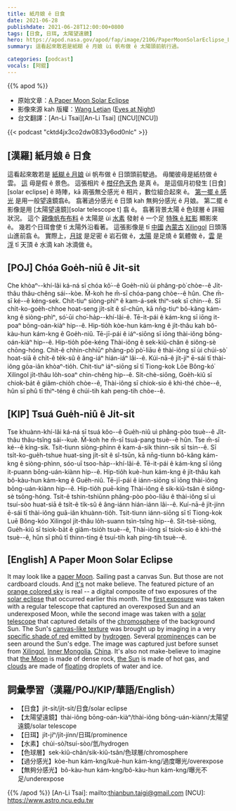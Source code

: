 ```yaml
---
title: 紙月娘 ê 日食
date: 2021-06-28
publishdate: 2021-06-28T12:00:00+0800
tags: [日食, 日珥, 太陽望遠鏡]
hero: https://apod.nasa.gov/apod/fap/image/2106/PaperMoonSolarEclipse_Letian_960.jpg
summary: 這看起來敢若是紙糊 ê 月娘 ùi 帆布做 ê 太陽頭前航行過。

categories: [podcast]
vocals: [阿錕]
---
```


{{% apod %}}

- 原始文章：[A Paper Moon Solar Eclipse](https://apod.nasa.gov/apod/ap210628.html)
- 影像來源 kah 版權：[Wang Letian](http://www.luckwlt.com/About%20Me.html) ([Eyes at Night](http://www.luckwlt.com/))
- 台文翻譯：[An-Li Tsai][An-Li Tsai] ([NCU][NCU])

{{< podcast "cktd4jx3co2dw0833y6od0nlc" >}}

## [漢羅] 紙月娘 ê 日食
這看起來敢若是 [紙糊 ê 月娘][paper Moon] ùi 帆布做 ê 日頭頭前駛過。
毋閣彼毋是紙枋做 ê 雲。
[這][it's] 毋是假 ê 景色。
這張相片 ê [柑仔色天色][orange colored sky] 是真 ê。
是這個月初發生 [日食][solar eclipse] ê 時陣，kā 兩張無仝感光 ê 相片，數位組合起來 ê。
[第一擺 ê 感光][first exposure] 是用一般望遠鏡翕ê。
翕著過分感光 ê 日頭 kah 無夠分感光 ê 月娘。
第二擺 ê 影像是用 [太陽望遠鏡][solar telescope t] 翕 ê。
翕著背景太陽 ê 色球層 ê 詳細狀況。
這个 [親像帆布布料][canvas-like texture] ê 太陽是 ùi [水素][hydrogen] 發射 ê 一个足 [特殊 ê 紅影][specific shade of red] 顯影來 ê。
幾若个日珥會使 tī 太陽外沿看著。
這張影像是 tī [中國][China] [內蒙古][Inner Mongolia] [Xilingol][Xilingol] 日頭落山進前翕 ê。
實際上，[月球][the Moon] 是足密 ê 岩石做 ê，[太陽][the Sun] 是足燒 ê 氣體做 ê，[雲][clouds] 是 [浮][floating] tī 天頂 ê 水滴 kah 冰滴做 ê。

## [POJ] Chóa Goe̍h-niû ê Ji̍t-si̍t
Che khòaⁿ--khí-lâi ká-ná sī chóa kô͘--ê Goe̍h-niû ùi phâng-pò͘ chòe--ê Ji̍t-thâu thâu-chêng sái--kòe.
M̄-koh he m̄-sī chóa-pang chòe--ê hûn.
Che m̄-sī ké--ê kéng-sek.
Chit-tiuⁿ siòng-phìⁿ ê kam-á-sek thiⁿ-sek sī chin--ê.
Sī chi̍t-ko-goe̍h-chhoe hoat-seng ji̍t-si̍t ê sî-chūn, kā nn̄g-tiuⁿ bô-kâng kám-kng ê siòng-phìⁿ, só͘-ūi cho͘-ha̍p--khí-lâi-ê.
Tē-it-pái ê kám-kng sī iōng it-poaⁿ bōng-oán-kiàⁿ hip--ê.
Hip-tio̍h kòe-hun kám-kng ê ji̍t-thâu kah bô-kàu-hun kám-kng ê Goe̍h-niû.
Tē-jī-pái ê iáⁿ-siōng sī iōng thài-iông bōng-oán-kiàⁿ hip--ê.
Hip-tio̍h pōe-kéng Thài-iông ê sek-kiû-chân ê siông-sè chōng-hóng.
Chit-ê chhin-chhiūⁿ phâng-pò͘ pò͘-liāu ê thài-iông sī ùi chúi-sò͘ hoat-siā ê chi̍t-ê te̍k-sû ê âng-iáⁿ hián-iáⁿ lâi--ê.
Kúi-nā-ê ji̍t-jíⁿ ē-sái tī thài-iông gōa-iân khòaⁿ-tio̍h.
Chit-tiuⁿ iáⁿ-siōng sī tī Tiong-kok Lōe Bông-kó͘ Xilingol ji̍t-thâu lo̍h-soaⁿ chìn-chêng hip--ê.
Si̍t-chè-siōng, Goe̍h-kiû sī chiok-ba̍t ê giâm-chio̍h chòe--ê, Thài-iông sī chiok-sio ê khì-thé chòe--ê, hûn sī phû tī thiⁿ-téng ê chúi-tih kah peng-tih chòe--ê.



## [KIP] Tsuá Gue̍h-niû ê Ji̍t-si̍t
Tse khuànn-khí-lâi ká-ná sī tsuá kôo--ê Gue̍h-niû uì phâng-pòo tsuè--ê Ji̍t-thâu thâu-tsîng sái--kuè.
M̄-koh he m̄-sī tsuá-pang tsuè--ê hûn.
Tse m̄-sī ké--ê kíng-sik.
Tsit-tiunn siòng-phìnn ê kam-á-sik thinn-sik sī tsin--ê.
Sī tsi̍t-ko-gue̍h-tshue huat-sing ji̍t-si̍t ê sî-tsūn, kā nn̄g-tiunn bô-kâng kám-kng ê siòng-phìnn, sóo-uī tsoo-ha̍p--khí-lâi-ê.
Tē-it-pái ê kám-kng sī iōng it-puann bōng-uán-kiànn hip--ê.
Hip-tio̍h kuè-hun kám-kng ê ji̍t-thâu kah bô-kàu-hun kám-kng ê Gue̍h-niû.
Tē-jī-pái ê iánn-siōng sī iōng thài-iông bōng-uán-kiànn hip--ê.
Hip-tio̍h puē-kíng Thài-iông ê sik-kiû-tsân ê siông-sè tsōng-hóng.
Tsit-ê tshin-tshiūnn phâng-pòo pòo-liāu ê thài-iông sī uì tsuí-sòo huat-siā ê tsi̍t-ê ti̍k-sû ê âng-iánn hián-iánn lâi--ê.
Kuí-nā-ê ji̍t-jínn ē-sái tī thài-iông guā-iân khuànn-tio̍h.
Tsit-tiunn iánn-siōng sī tī Tiong-kok Luē Bông-kóo Xilingol ji̍t-thâu lo̍h-suann tsìn-tsîng hip--ê.
Si̍t-tsè-siōng, Gue̍h-kiû sī tsiok-ba̍t ê giâm-tsio̍h tsuè--ê, Thài-iông sī tsiok-sio ê khì-thé tsuè--ê, hûn sī phû tī thinn-tíng ê tsuí-tih kah ping-tih tsuè--ê.



## [English] A Paper Moon Solar Eclipse
It may look like a [paper Moon][paper Moon].
Sailing past a canvas Sun.
But those are not cardboard clouds.
And [it's][it's] not make believe.
The featured picture of an [orange colored sky][orange colored sky] is real -- a digital composite of two exposures of the [solar eclipse][solar eclipse e] that occurred earlier this month.
The [first exposure][first exposure] was taken with a regular telescope that captured an overexposed Sun and an underexposed Moon, while the second image was taken with a [solar telescope][solar telescope] that captured details of the [chromosphere][chromosphere] of the background Sun.
The Sun's [canvas-like texture][canvas-like texture] was brought up by imaging in a very [specific shade of red][specific shade of red] emitted by [hydrogen][hydrogen].
Several [prominence][prominence]s can be seen around the Sun's edge.
The image was captured just before sunset from [Xilingol][Xilingol], [Inner Mongolia][Inner Mongolia], [China][China].
It's also not make-believe to imagine that [the Moon][the Moon] is made of dense rock, [the Sun][the Sun] is made of hot gas, and [clouds][clouds] are made of [floating][floating] droplets of water and ice.




## 詞彙學習（漢羅/POJ/KIP/華語/English）


- 【日食】ji̍t-si̍t/ji̍t-si̍t/日食/solar eclipse
- 【太陽望遠鏡】thài-iông bōng-oán-kiàⁿ/thài-iông bōng-uán-kiànn/太陽望遠鏡/solar telescope
- 【日珥】ji̍t-jíⁿ/ji̍t-jínn/日珥/prominence
- 【水素】chúi-sò͘/tsuí-sòo/氫/hydrogen
- 【色球層】sek-kiû-chân/sik-kiû-tsân/色球層/chromosphere
- 【過分感光】kòe-hun kám-kng/kuè-hun kám-kng/過度曝光/overexpose
- 【無夠分感光】bô-kàu-hun kám-kng/bô-kàu-hun kám-kng/曝光不足/underexpose



{{% /apod %}}
[An-Li Tsai]: mailto:thianbun.taigi@gmail.com
[NCU]: https://www.astro.ncu.edu.tw


[paper Moon]:https://youtu.be/Qc5RMYvXOhA?t=50
[it's]:https://en.wikipedia.org/wiki/It%27s_Only_a_Paper_Moon
[orange colored sky]:https://youtu.be/6nttfATvyZM
[solar eclipse e]:https://apod.nasa.gov/apod/ap210611.html
[solar eclipse t]:https://apod.tw/daily/20210611/
[first exposure]:http://www.luckwlt.com/Solar%20Eclipse_202101.html
[solar telescope]:https://en.wikipedia.org/wiki/Solar_telescope
[chromosphere]:https://solarscience.msfc.nasa.gov/chromos.shtml
[canvas-like texture]:https://apod.nasa.gov/apod/ap111115.html
[specific shade of red]:https://en.wikipedia.org/wiki/H-alpha
[hydrogen]:https://apod.nasa.gov/apod/ap200809.html
[prominence]:https://apod.nasa.gov/apod/ap190526.html
[Xilingol]:https://www.youtube.com/watch?v=vMI0TXa9vzc
[Inner Mongolia]:https://en.wikipedia.org/wiki/Inner_Mongolia
[China]:https://en.wikipedia.org/wiki/China
[the Moon]:https://solarsystem.nasa.gov/moons/earths-moon/overview/
[the Sun]:https://solarsystem.nasa.gov/solar-system/sun/overview/
[clouds]:https://www.nasa.gov/audience/forstudents/5-8/features/nasa-knows/what-are-clouds-58.html
[floating]:https://i.pinimg.com/originals/d6/a0/7e/d6a07ee7c87bfaf14a7b9114c23c8037.jpg
